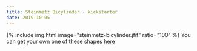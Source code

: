 ```yaml
---
title: Steinmetz Bicylinder - kickstarter
date: 2019-10-05
---
```

{% include img.html image="steinmetz-bicylinder.jfif" ratio="100" %}
You can get your own one of these shapes [here](https://www.kickstarter.com/projects/mathmeetsmachine/math-set-2-bicylinder-meissner-tetrahedron-and-mobius-ring)